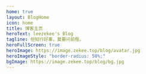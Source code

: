 ```yaml
---
home: true
layout: BlogHome
icon: home
title: 博客主页
heroText: leezekee's Blog
tagline: 但知行好事，莫要问前程。
heroFullScreen: true
heroImage: https://image.zekee.top/blog/avatar.jpg
heroImageStyle: "border-radius: 50%;"
bgImage: https://image.zekee.top/blog/bg.jpg
---
```


<MobileHomeHideLogo />
